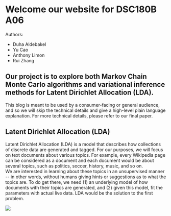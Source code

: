# Welcome our website for DSC180B A06
Authors:
* Duha Aldebakel
* Yu Cao
* Anthony Limon
* Rui Zhang
## Our project is to explore both Markov Chain Monte Carlo algorithms and variational inference methods for Latent Dirichlet Allocation (LDA). 
This blog is meant to be used by a consumer-facing or general audience, and so we will skip the technical details and give a high-level plain language explanation. For more technical details, please refer to our final paper.
## Latent Dirichlet Allocation (LDA)
Latent Dirichlet Allocation (LDA) is a model that describes how collections of discrete data are generated and tagged. For our purposes, we will focus on text documents about various topics. For example, every Wikipedia page can be considered as a document and each document would be about several topics, such as politics, soccer, history, music, and so on. 
<br>
We are interested in learning about these topics in an unsupervised manner -- in other words, without humans giving hints or suggestions as to what the topics are. To do get there, we need (1) an underlying model of how documents with their topics are generated, and (2) given this model, fit the parameters with actual live data. LDA would be the solution to the first problem.
<br>


![](https://github.com/a1limon/DSC180B.visual.io/blob/gh-pages/images/lda_graphical_model.png?raw=true)

